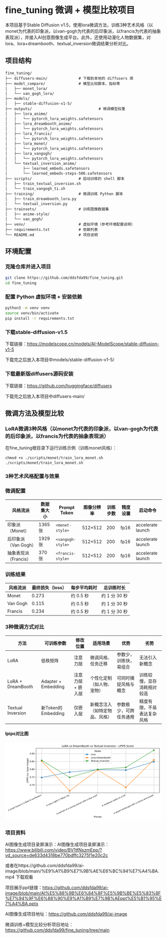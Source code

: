 # fine_tuning 微调 + 模型比较项目
本项目基于Stable Diffusion v1.5，使用lora微调方法，训练3种艺术风格（以monet为代表的印象派，以van-gogh为代表的后印象派，以francis为代表的抽象表现派），并接入AI创意图像生成平台。此外，还使用动漫化人物数据集，对lora、lora+dreambooth、textual_inversion微调结果分析对比。

## 项目结构
```
fine_tuning/
├── diffusers-main/              # 下载到本地的 diffusers 库
├── model_compare/               # 模型比较脚本、指标等
|   ├── monet_lora/
│   └── van_gogh_lora/
├── models/ 
│   ├── stable-diffusion-v1-5/
├── outputs/                              # 微调模型权重
│   ├── lora_anime/                       
│   │   └── pytorch_lora_weights.safetensors
│   ├── lora_dreambooth_anime/          
│   │   └── pytorch_lora_weights.safetensors
│   ├── lora_francis/                   
│   │   └── pytorch_lora_weights.safetensors
│   ├── lora_monet/                    
│   │   └── pytorch_lora_weights.safetensors
│   ├── lora_vangogh/                   
│   │   └── pytorch_lora_weights.safetensors
│   └── textual_inversion_anime/        
│       ├── learned_embeds.safetensors
│       └── learned_embeds-steps-500.safetensors
├── scripts/                     # 启动训练的 shell 脚本
│   ├── train_textual_inversion.sh
│   └── train_vangogh_ti.sh
├── training/                    # 微调训练 Python 脚本
│   ├── train_dreambooth_lora.py
│   └── textual_inversion.py
├── trainsets/                   # 训练图像数据集
│   ├── anime-style/
│   └── van_gogh/
├── venv/                        # 虚拟环境（参考环境配置说明）
├── requirements.txt             # 依赖列表
└── README.md                    # 项目说明
```

## 环境配置
### 克隆仓库并进入项目
```bash
git clone https://github.com/ddsfda99/fine_tuning.git
cd fine_tuning
```
### 配置 Python 虚拟环境 + 安装依赖
```bash
python3 -m venv venv           
source venv/bin/activate      
pip install -r requirements.txt 
```
### 下载stable-diffusion-v1.5
下载链接：https://modelscope.cn/models/AI-ModelScope/stable-diffusion-v1-5

下载完之后放入本项目中models/stable-diffusion-v1-5/
### 下载最新版diffusers源码安装
下载链接：https://github.com/huggingface/diffusers

下载完之后放入本项目中diffusers-main/ 

##  微调方法及模型比较
### LoRA微调3种风格（以monet为代表的印象派，以van-gogh为代表的后印象派，以francis为代表的抽象表现派）
在fine_tuning根目录下运行训练示例（训练monet风格）：
```
chmod +x ./scripts/monet/train_lora_monet.sh
./scripts/monet/train_lora_monet.sh
```
### 3种艺术风格配置与效果
### 微调配置
| 风格流派           | 数据集大小  | Prompt Token | 图像分辨率   | 训练步数 | 精度设置 | 启动命令              |
| -------------- | ------ | ----------------- |  ------- | ---- | ---- | ----------------- |
| 印象派（Monet）     | 1365 张 | `<monet-style>`| 512×512 | 200  | fp16 | accelerate launch |
| 后印象派（Van Gogh） | 1929 张 | `<vangogh-style>`| 512×512 | 200  | fp16 | accelerate launch |
| 抽象表现派（Francis） | 370 张  | `<francis-style>`| 512×512 | 200  | fp16 | accelerate launch |

### 训练结果
| 风格流派     | 最终损失（loss） | 每步平均耗时  | 总训练时长      |
| -------- | ---------- | ------- | ---------- |
| Monet    | 0.273      | 约 0.5 秒 | 约 1 分 30 秒 |
| Van Gogh | 0.115      | 约 0.5 秒 | 约 1 分 30 秒 |
| Francis  | 0.234      | 约 0.5 秒 | 约 1 分 30 秒 |

### 3种微调方式对比
| 方法                | 可训练参数            | 修改位置                     | 适用场景                         | 优势                         | 劣势                           |
|---------------------|------------------------|------------------------------|----------------------------------|------------------------------|--------------------------------|
| LoRA            | 低秩矩阵    | 注意力层     | 微调风格、任务迁移              | 参数少，训练快，易组合       | 无法引入新概念      |
| LoRA + DreamBooth | Adapter + Embedding    | 注意力层 + 嵌入层             | 个性化定制（如人物、宠物）      | 可同时捕捉风格与概念         | 训练较慢，显存消耗相对较高     |
| Textual Inversion | 新Token的Embedding     | 仅嵌入层                      | 新概念注入（如特定物品、风格）  | 参数极少，可跨任务通用       | 精度有限，不易表达复杂风格     |

#### lpips对比图
![alt text](model_compare/lpips_comparison_anime.png)

### 项目资料
AI图像生成项目录屏演示：AI图像生成项目录屏演示：https://www.bilibili.com/video/BV1tfNszmEpp/?vd_source=de633d4318be770bdffc3275f1e20c2c

或者在https://github.com/ddsfda99/ai-image/blob/main/%E9%A1%B9%E7%9B%AE%E6%BC%94%E7%A4%BA.mp4 下载观看

项目展示ppt链接：https://github.com/ddsfda99/ai-image/blob/main/AI%E5%88%9B%E6%84%8F%E5%9B%BE%E5%83%8F%E7%94%9F%E6%88%90%E9%A1%B9%E7%9B%AEppt%E5%B1%95%E7%A4%BA.pptx

AI图像生成项目地址：https://github.com/ddsfda99/ai-image

微调训练+模型比较分析项目地址：https://github.com/ddsfda99/fine_tuning/tree/main

